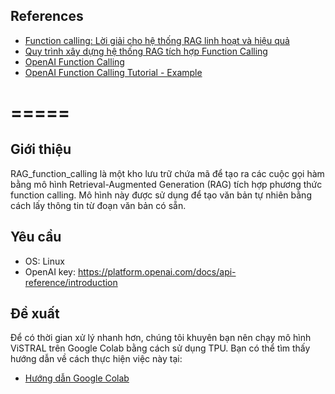 ## References
- [Function calling: Lời giải cho hệ thống RAG linh hoạt và hiệu quả](https://viblo.asia/p/function-calling-loi-giai-cho-he-thong-rag-linh-hoat-va-hieu-qua-y37Ld1k0Vov#_2-van-de-thuong-gap-khi-xay-dung-he-thong-rag-1)
- [Quy trình xây dựng hệ thống RAG tích hợp Function Calling]()
- [OpenAI Function Calling](https://platform.openai.com/docs/guides/function-calling?lang=python)
- [OpenAI Function Calling Tutorial - Example](https://www.datacamp.com/tutorial/open-ai-function-calling-tutorial)

=====
=====

## **Giới thiệu**

RAG_function_calling là một kho lưu trữ chứa mã để tạo ra các cuộc gọi hàm bằng mô hình Retrieval-Augmented Generation (RAG) tích hợp phương thức function calling. Mô hình này được sử dụng để tạo văn bản tự nhiên bằng cách lấy thông tin từ đoạn văn bản có sẵn.

## **Yêu cầu**
- OS: Linux
- OpenAI key: https://platform.openai.com/docs/api-reference/introduction


## **Đề xuất**

Để có thời gian xử lý nhanh hơn, chúng tôi khuyên bạn nên chạy mô hình ViSTRAL trên Google Colab bằng cách sử dụng TPU. Bạn có thể tìm thấy hướng dẫn về cách thực hiện việc này tại:

* [Hướng dẫn Google Colab](https://colab.research.google.com/drive/18EnSHo3YkZfht_-0Sx-2exllJhzRuICW?usp=sharing)
